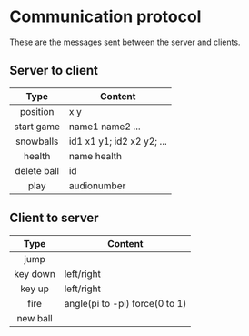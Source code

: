 # Communication protocol

These are the messages sent between the server and clients.

## Server to client

| Type          | Content                       |
|:-------------:|-------------------------------|
| position      | x y                           |
| start game    | name1 name2 ...               |
| snowballs     | id1 x1 y1; id2 x2 y2; ...       |
| health        | name health                   |
| delete ball   | id                            |
| play          | audionumber                   |


## Client to server

| Type      | Content                       |
|:---------:|-------------------------------|
| jump      |                               |
| key down  | left/right                    |
| key up    | left/right                    |
| fire      | angle(pi to -pi) force(0 to 1)|
| new ball  |                               |

